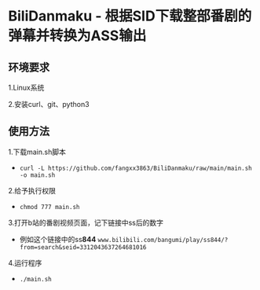 # BiliDanmaku - 根据SID下载整部番剧的弹幕并转换为ASS输出
## 环境要求
1.Linux系统

2.安装curl、git、python3
## 使用方法
1.下载main.sh脚本
  - ```curl -L https://github.com/fangxx3863/BiliDanmaku/raw/main/main.sh -o main.sh```
  
2.给予执行权限
  - ```chmod 777 main.sh```
  
3.打开b站的番剧视频页面，记下链接中ss后的数字
  - 例如这个链接中的ss**844** ```www.bilibili.com/bangumi/play/ss844/?from=search&seid=3312043637264681016```

4.运行程序
  - ```./main.sh```
  

